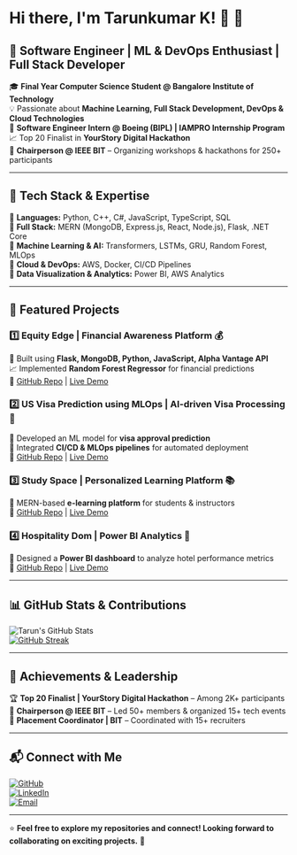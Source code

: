 # Hi there, I'm Tarunkumar K! 👋 🚀

## 🔹 Software Engineer | ML & DevOps Enthusiast | Full Stack Developer

🎓 **Final Year Computer Science Student @ Bangalore Institute of Technology**  
💡 Passionate about **Machine Learning, Full Stack Development, DevOps & Cloud Technologies**  
🔭 **Software Engineer Intern @ Boeing (BIPL) | IAMPRO Internship Program**  
📈 Top 20 Finalist in **YourStory Digital Hackathon**  
🎤 **Chairperson @ IEEE BIT** – Organizing workshops & hackathons for 250+ participants  

---

## 🚀 Tech Stack & Expertise

🔹 **Languages:** Python, C++, C#, JavaScript, TypeScript, SQL  
🔹 **Full Stack:** MERN (MongoDB, Express.js, React, Node.js), Flask, .NET Core  
🔹 **Machine Learning & AI:** Transformers, LSTMs, GRU, Random Forest, MLOps  
🔹 **Cloud & DevOps:** AWS, Docker, CI/CD Pipelines  
🔹 **Data Visualization & Analytics:** Power BI, AWS Analytics  

---

## 📌 Featured Projects

### 1️⃣ **Equity Edge** | Financial Awareness Platform 💰
🚀 Built using **Flask, MongoDB, Python, JavaScript, Alpha Vantage API**  
📈 Implemented **Random Forest Regressor** for financial predictions  
🔗 [GitHub Repo](https://github.com/Tarun290604/EquityEdge) | [Live Demo](#)

### 2️⃣ **US Visa Prediction using MLOps** | AI-driven Visa Processing 🤖
🚀 Developed an ML model for **visa approval prediction**  
🔄 Integrated **CI/CD & MLOps pipelines** for automated deployment  
🔗 [GitHub Repo](https://github.com/Tarun290604/US-Visa-Prediction) | [Live Demo](#)

### 3️⃣ **Study Space** | Personalized Learning Platform 📚
🚀 MERN-based **e-learning platform** for students & instructors  
🔗 [GitHub Repo](https://github.com/Tarun290604/StudySpace) | [Live Demo](#)

### 4️⃣ **Hospitality Dom** | Power BI Analytics 🏨
🚀 Designed a **Power BI dashboard** to analyze hotel performance metrics  
🔗 [GitHub Repo](https://github.com/Tarun290604/Hospitality-Dom) | [Live Demo](#)

---

## 📊 GitHub Stats & Contributions

![Tarun's GitHub Stats](https://github-readme-stats.vercel.app/api?username=Tarun290604&show_icons=true&theme=dark)  
[![GitHub Streak](https://github-readme-streak-stats.herokuapp.com/?user=Tarun290604&theme=dark)](https://git.io/streak-stats)  

---

## 🎯 Achievements & Leadership

🏆 **Top 20 Finalist | YourStory Digital Hackathon** – Among 2K+ participants  
🎤 **Chairperson @ IEEE BIT** – Led 50+ members & organized 15+ tech events  
📢 **Placement Coordinator | BIT** – Coordinated with 15+ recruiters  

---

## 📬 Connect with Me

[![GitHub](https://img.shields.io/badge/GitHub-333?style=for-the-badge&logo=github)](https://github.com/Tarun290604)  
[![LinkedIn](https://img.shields.io/badge/LinkedIn-blue?style=for-the-badge&logo=linkedin)](https://www.linkedin.com/in/tarunkumar-k-703931231/)  
[![Email](https://img.shields.io/badge/Email-red?style=for-the-badge&logo=gmail)](mailto:tarunk2906@gmail.com)  

---

⭐ **Feel free to explore my repositories and connect! Looking forward to collaborating on exciting projects.** 🚀

